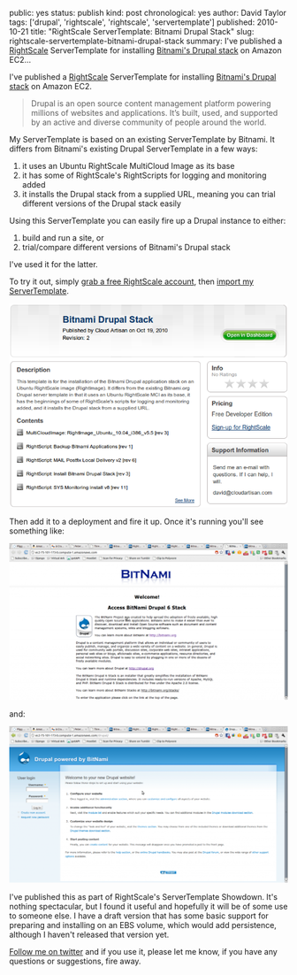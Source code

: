 public: yes
status: publish
kind: post
chronological: yes
author: David Taylor
tags: ['drupal', 'rightscale', 'rightscale', 'servertemplate']
published: 2010-10-21
title: "RightScale ServerTemplate: Bitnami Drupal Stack"
slug: rightscale-servertemplate-bitnami-drupal-stack
summary: I've published a [RightScale](http://www.rightscale.com) ServerTemplate for installing [Bitnami's Drupal stack](http://bitnami.org/stack/drupal) on Amazon EC2...

I've published a [RightScale](http://www.rightscale.com) ServerTemplate for installing [Bitnami's Drupal stack](http://bitnami.org/stack/drupal) on Amazon EC2.

> Drupal is an open source content management platform powering millions of websites and applications. It’s built, used, and supported by an active and diverse community of people around the world.

  
My ServerTemplate is based on an existing ServerTemplate by Bitnami. It differs from Bitnami's existing Drupal ServerTemplate in a few ways:

  1. it uses an Ubuntu RightScale MultiCloud Image as its base
  2. it has some of RightScale's RightScripts for logging and monitoring added
  3. it installs the Drupal stack from a supplied URL, meaning you can trial different versions of the Drupal stack easily
  
Using this ServerTemplate you can easily fire up a Drupal instance to either:

  1. build and run a site, or
  2. trial/compare different versions of Bitnami's Drupal stack
  
I've used it for the latter.

To try it out, simply [grab a free RightScale account](http://www.rightscale.com/products/free_edition.php), then [import my ServerTemplate](http://www.rightscale.com/library/server_templates/Bitnami-Drupal-Stack/14481).

[![Bitnami Drupal Stack](/media/img/2010/10/Bitnami-Drupal-Stack-ServerTemplate.png)](/media/img/2010/10/Bitnami-Drupal-Stack-ServerTemplate.png)

Then add it to a deployment and fire it up. Once it's running you'll see something like:

[![Bitnami Drupal Welcome Page](/media/img/2010/10/Bitnami-Drupal-Welcome-Page-1024x575.png)](/media/img/2010/10/Bitnami-Drupal-Welcome-Page.png)

and:

[![Bitnami Drupal Login Page](/media/img/2010/10/Bitnami-Drupal-Login-Page-1024x575.png)](/media/img/2010/10/Bitnami-Drupal-Login-Page.png)

I've published this as part of RightScale's ServerTemplate Showdown. It's nothing spectacular, but I found it useful and hopefully it will be of some use to someone else. I have a draft version that has some basic support for preparing and installing on an EBS volume, which would add persistence, although I haven't released that version yet.

[Follow me on twitter](http://twitter.com/davidltaylor) and if you use it, please let me know, if you have any questions or suggestions, fire away.
